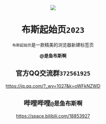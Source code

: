 <p align="center">
<img src="https://yubius.com/static/icon.png"/>
</p>

<div align="center">

# 布斯起始页`2023`


`布斯起始页`是一款精美的浏览器新建标签页

</div>

<div align="center">
  
**@是鱼布斯啊**
  

## 官方QQ交流群`372561925`

<https://jq.qq.com/?_wv=1027&k=oWFkNZWD>

## 哔哩哔哩`@是鱼布斯啊`

<https://space.bilibili.com/18853927>
